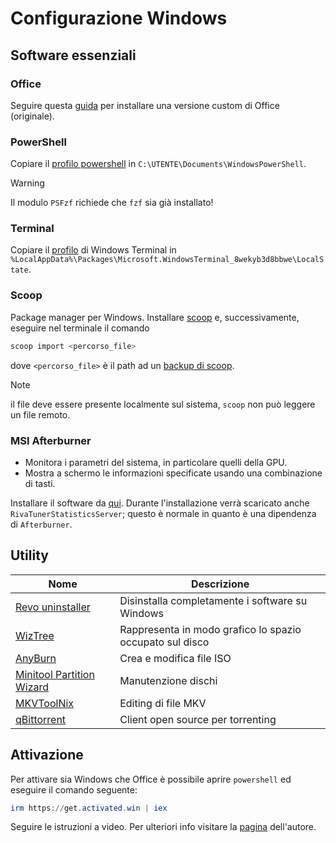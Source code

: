 # Configurazione Windows
## Software essenziali
### Office
Seguire questa [guida](https://gravesoft.dev/office_c2r_custom) per installare una versione custom di Office (originale).

### PowerShell
Copiare il [profilo powershell](https://github.com/lu-papagni/dots-win/raw/main/Microsoft.PowerShell_profile.ps1) in
`C:\UTENTE\Documents\WindowsPowerShell`.
> [!WARNING]
> Il modulo `PSFzf` richiede che `fzf` sia già installato!

### Terminal
Copiare il [profilo](https://github.com/lu-papagni/dots-win/blob/main/windows-terminal/settings.json) di Windows Terminal
in `%LocalAppData%\Packages\Microsoft.WindowsTerminal_8wekyb3d8bbwe\LocalState`.

### Scoop
Package manager per Windows.
Installare [scoop](https://scoop.sh/) e, successivamente, eseguire nel terminale il comando
```ps1
scoop import <percorso_file>
```
dove `<percorso_file>` è il path ad un [backup di scoop](https://github.com/lu-papagni/dots-win/raw/main/scoop-backup.json).

> [!NOTE]
> il file deve essere presente localmente sul sistema, `scoop` non può leggere un file remoto.

### MSI Afterburner
- Monitora i parametri del sistema, in particolare quelli della GPU.
- Mostra a schermo le informazioni specificate usando una combinazione di tasti.

Installare il software da [qui](https://www.guru3d.com/download/msi-afterburner-beta-download/).
Durante l'installazione verrà scaricato anche `RivaTunerStatisticsServer`;
questo è normale in quanto è una dipendenza di `Afterburner`.

## Utility
| Nome                                                                                | Descrizione                                              |
|-------------------------------------------------------------------------------------|----------------------------------------------------------|
| [Revo uninstaller](https://www.revouninstaller.com/revo-uninstaller-free-download/) | Disinstalla completamente i software su Windows          |
| [WizTree](https://www.diskanalyzer.com/download)                                    | Rappresenta in modo grafico lo spazio occupato sul disco |
| [AnyBurn](https://www.anyburn.com/download.php)                                     | Crea e modifica file ISO                                 |
| [Minitool Partition Wizard](https://www.minitool.com/partition-manager/)            | Manutenzione dischi                                      |
| [MKVToolNix](https://www.fosshub.com/MKVToolNix.html)                               | Editing di file MKV                                      |
| [qBittorrent](https://www.qbittorrent.org/download)                                 | Client open source per torrenting                        |

## Attivazione
Per attivare sia Windows che Office è possibile aprire `powershell` ed eseguire il comando seguente:
```ps1
irm https://get.activated.win | iex
```
Seguire le istruzioni a video. Per ulteriori info visitare la [pagina](https://github.com/massgravel/Microsoft-Activation-Scripts) dell'autore.
